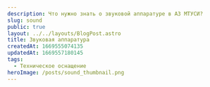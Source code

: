 ```yaml
---
description: Что нужно знать о звуковой аппаратуре в АЗ МТУСИ?
slug: sound
public: true
layout: ../../layouts/BlogPost.astro
title: Звуковая аппаратура
createdAt: 1669555074135
updatedAt: 1669557180145
tags:
  - Техническое оснащение
heroImage: /posts/sound_thumbnail.png
---
```


